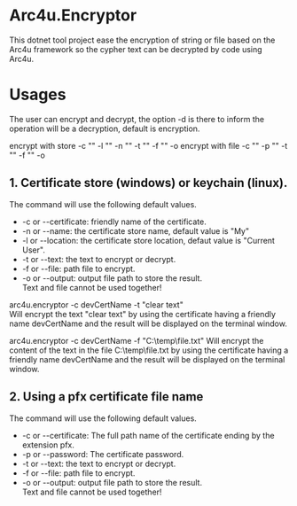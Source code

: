 # Arc4u.Encryptor

This dotnet tool project ease the encryption of string or file based on the Arc4u framework so the cypher text can be decrypted by code using Arc4u.

# Usages

The user can encrypt and decrypt, the option -d is there to inform the operation will be a decryption, default is encryption.  

encrypt with store -c "" -l "" -n "" -t ""  -f "" -o 
encrypt with file -c "" -p "" -t "" -f "" -o

## 1. Certificate store (windows) or keychain (linux).

The command will use the following default values.
- -c or --certificate: friendly name of the certificate.
- -n or --name: the certificate store name, default value is "My"
- -l or --location: the certificate store location, defaut value is "Current User".
- -t or --text: the text to encrypt or decrypt.
- -f or --file: path file to encrypt.
- -o or --output: output file path to store the result.  
Text and file cannot be used together!  

arc4u.encryptor -c devCertName -t "clear text"  
Will encrypt the text "clear text" by using the certificate having a friendly name devCertName and the result will be displayed on the terminal window.  

arc4u.encryptor -c devCertName -f "C:\temp\file.txt"
Will encrypt the content of the text in the file C:\temp\file.txt by using the certificate having a friendly name devCertName and the result will be displayed on the terminal window.  

## 2. Using a pfx certificate file name

The command will use the following default values.
- -c or --certificate: The full path name of the certificate ending by the extension pfx.
- -p or --password: The certificate password.
- -t or --text: the text to encrypt or decrypt.
- -f or --file: path file to encrypt.
- -o or --output: output file path to store the result.  
Text and file cannot be used together!  
